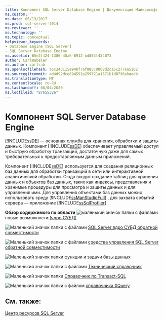 ```yaml
---
title: Компонент SQL Server Database Engine | Документация Майкрософт
ms.custom: ''
ms.date: 06/13/2017
ms.prod: sql-server-2014
ms.reviewer: ''
ms.technology: ''
ms.topic: conceptual
helpviewer_keywords:
- Database Engine [SQL Server]
- SQL Server Database Engine
ms.assetid: 65e2f424-1386-45a6-8912-bd053f434073
author: CarlRabeler
ms.author: carlrab
ms.openlocfilehash: a6c243115e940f7af085c0068d2ca5c277aa5162
ms.sourcegitcommit: ad4d92dce894592a259721a1571b1d8736abacdb
ms.translationtype: MT
ms.contentlocale: ru-RU
ms.lasthandoff: 08/04/2020
ms.locfileid: "87655326"
---
```

# <a name="sql-server-database-engine"></a>Компонент SQL Server Database Engine
  [!INCLUDE[ssDE](../includes/ssde-md.md)] — основная служба для хранения, обработки и защиты данных. Компонент [!INCLUDE[ssDE](../includes/ssde-md.md)] обеспечивает управляемый доступ и быструю обработку транзакций, достаточную даже для самых требовательных к предоставляемым данным приложений.

 Компонент [!INCLUDE[ssDE](../includes/ssde-md.md)] используется для создания реляционных баз данных для обработки транзакций в сети или интерактивной аналитической обработки. Сюда входит создание таблиц для хранения данных и объектов баз данных, таких как индексы, представления и хранимые процедуры для просмотра и защиты данных и для управления ими. Для управления объектами баз данных можно использовать среду [!INCLUDE[ssManStudioFull](../includes/ssmanstudiofull-md.md)] , для захвата событий сервера — приложение [!INCLUDE[ssSqlProfiler](../includes/sssqlprofiler-md.md)] .

 **Обзор содержимого по области** ![маленький значок папки с файлами](../../2014/integration-services/media/filefolder-small.gif "Маленький значок папки") новые возможности [(ядро СУБД)](whats-new-in-sql-server-2016.md)

 ![Маленький значок папки с файлами](../../2014/integration-services/media/filefolder-small.gif "Маленький значок папки") [SQL Server ядро СУБД обратной совместимости](sql-server-database-engine-backward-compatibility.md)

 ![Маленький значок папки с файлами](../../2014/integration-services/media/filefolder-small.gif "Маленький значок папки") [средства управления SQL Server обратной совместимости](../../2014/database-engine/sql-server-management-tools-backward-compatibility.md)

 ![Маленький значок папки](../../2014/integration-services/media/filefolder-small.gif "Маленький значок папки") [функции и задачи базы данных](../../2014/database-engine/database-engine-features-and-tasks.md)

 ![Маленький значок папки с файлами](../../2014/integration-services/media/filefolder-small.gif "Маленький значок папки") [Технический справочник](../../2014/database-engine/technical-reference-database-engine.md)

 ![Маленький значок папки](../../2014/integration-services/media/filefolder-small.gif "Маленький значок папки") [Справочник по Transact-SQL](/sql/t-sql/language-reference)

 ![Маленький значок папки с файлом](../../2014/integration-services/media/filefolder-small.gif "Маленький значок папки") [справочника XQuery](/sql/xquery/xquery-language-reference-sql-server)

## <a name="see-also"></a>См. также:
 [Центр ресурсов SQL Server](https://go.microsoft.com/fwlink/?LinkId=219676)


